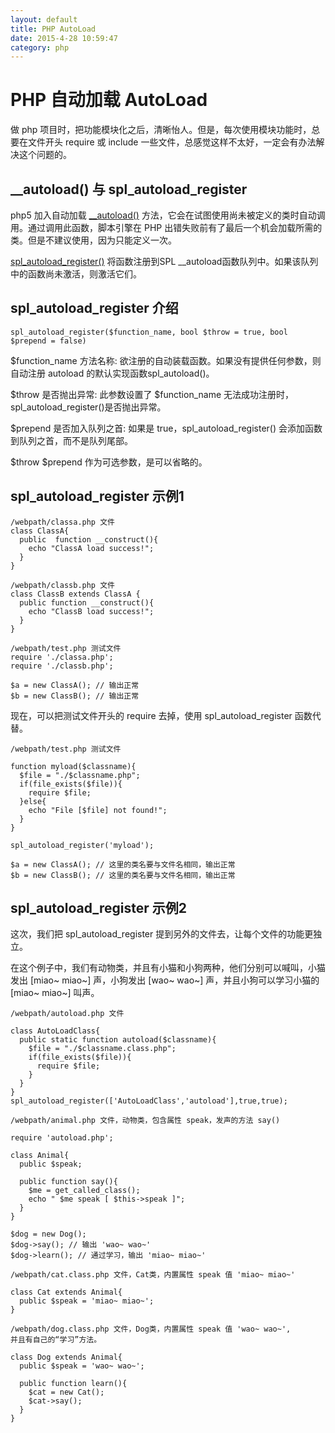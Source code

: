 ```yaml
---
layout: default
title: PHP AutoLoad
date: 2015-4-28 10:59:47
category: php
---
```


# PHP 自动加载 AutoLoad

做 php 项目时，把功能模块化之后，清晰怡人。但是，每次使用模块功能时，总要在文件开头 require 或 include 一些文件，总感觉这样不太好，一定会有办法解决这个问题的。

## \_\_autoload() 与 spl\_autoload\_register

php5 加入自动加载 [\__autoload()](http://php.net/manual/zh/language.oop5.autoload.php) 方法，它会在试图使用尚未被定义的类时自动调用。通过调用此函数，脚本引擎在 PHP 出错失败前有了最后一个机会加载所需的类。但是不建议使用，因为只能定义一次。

[spl\_autoload\_register()](http://php.net/manual/zh/function.spl-autoload-register.php) 将函数注册到SPL __autoload函数队列中。如果该队列中的函数尚未激活，则激活它们。

## spl_autoload_register 介绍

```
spl_autoload_register($function_name, bool $throw = true, bool $prepend = false)
```

$function_name 方法名称: 欲注册的自动装载函数。如果没有提供任何参数，则自动注册 autoload 的默认实现函数spl\_autoload()。

$throw 是否抛出异常: 此参数设置了 $function\_name 无法成功注册时， spl\_autoload\_register()是否抛出异常。

$prepend 是否加入队列之首: 如果是 true，spl\_autoload\_register() 会添加函数到队列之首，而不是队列尾部。

$throw $prepend 作为可选参数，是可以省略的。

## spl_autoload_register 示例1

```
/webpath/classa.php 文件
class ClassA{
  public  function __construct(){
    echo "ClassA load success!";
  }
}

/webpath/classb.php 文件
class ClassB extends ClassA {
  public function __construct(){
    echo "ClassB load success!";
  }
}

/webpath/test.php 测试文件
require './classa.php';
require './classb.php';

$a = new ClassA(); // 输出正常
$b = new ClassB(); // 输出正常
```

现在，可以把测试文件开头的 require 去掉，使用 spl\_autoload\_register 函数代替。

```
/webpath/test.php 测试文件

function myload($classname){
  $file = "./$classname.php";
  if(file_exists($file)){
    require $file;
  }else{
    echo "File [$file] not found!";
  }
}

spl_autoload_register('myload');

$a = new ClassA(); // 这里的类名要与文件名相同，输出正常
$b = new ClassB(); // 这里的类名要与文件名相同，输出正常
```

## spl_autoload_register 示例2

这次，我们把 spl\_autoload\_register 提到另外的文件去，让每个文件的功能更独立。

在这个例子中，我们有动物类，并且有小猫和小狗两种，他们分别可以喊叫，小猫发出 [miao~ miao~] 声，小狗发出 [wao~ wao~] 声，并且小狗可以学习小猫的 [miao~ miao~] 叫声。

```
/webpath/autoload.php 文件

class AutoLoadClass{
  public static function autoload($classname){
    $file = "./$classname.class.php";
    if(file_exists($file)){
      require $file;
    }
  }
}
spl_autoload_register(['AutoLoadClass','autoload'],true,true);
```

```
/webpath/animal.php 文件，动物类，包含属性 speak，发声的方法 say()

require 'autoload.php';

class Animal{
  public $speak;

  public function say(){
    $me = get_called_class();
    echo " $me speak [ $this->speak ]";
  }
}

$dog = new Dog();
$dog->say(); // 输出 'wao~ wao~'
$dog->learn(); // 通过学习，输出 'miao~ miao~'
```

```
/webpath/cat.class.php 文件，Cat类，内置属性 speak 值 'miao~ miao~'

class Cat extends Animal{
  public $speak = 'miao~ miao~';
}
```

```
/webpath/dog.class.php 文件，Dog类，内置属性 speak 值 'wao~ wao~',
并且有自己的“学习”方法。

class Dog extends Animal{
  public $speak = 'wao~ wao~';

  public function learn(){
    $cat = new Cat();
    $cat->say();
  }
}
```

